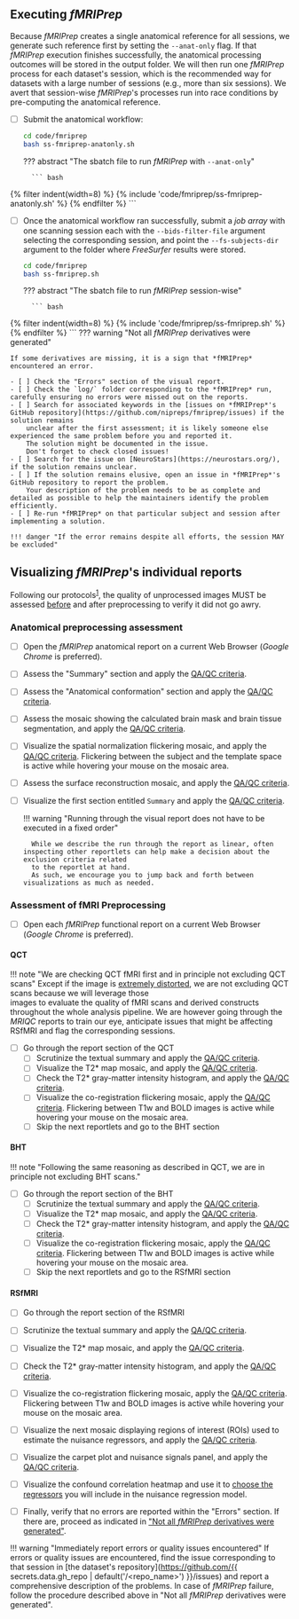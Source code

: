 ## Executing *fMRIPrep*
Because *fMRIPrep* creates a single anatomical reference for all sessions, we generate such reference first by setting the `--anat-only` flag.
If that *fMRIPrep* execution finishes successfully, the anatomical processing outcomes will be stored in the output folder.
We will then run one *fMRIPrep* process for each dataset's session, which is the recommended way for datasets with a large number of sessions (e.g., more than 
six sessions).
We avert that session-wise *fMRIPrep*'s processes run into race conditions by pre-computing the anatomical reference.

- [ ] Submit the anatomical workflow:
    ``` bash title="Launch each session through fMRIPrep in parallel"
    cd code/fmriprep
    bash ss-fmriprep-anatonly.sh
    ```

    ??? abstract "The sbatch file to run *fMRIPrep* with `--anat-only`"

        ``` bash
{% filter indent(width=8) %}
{% include 'code/fmriprep/ss-fmriprep-anatonly.sh' %}
{% endfilter %}
        ```

- [ ] Once the anatomical workflow ran successfully, submit a *job array* with one scanning session each with the `--bids-filter-file` argument selecting the
    corresponding session, and point the `--fs-subjects-dir` argument to the folder where *FreeSurfer* results were stored.
    ``` bash title="Launch each session through fMRIPrep in parallel"
    cd code/fmriprep
    bash ss-fmriprep.sh
    ```

    ??? abstract "The sbatch file to run *fMRIPrep* session-wise"

        ``` bash
{% filter indent(width=8) %}
{% include 'code/fmriprep/ss-fmriprep.sh' %}
{% endfilter %}
        ```
??? warning "Not all *fMRIPrep* derivatives were generated"

    If some derivatives are missing, it is a sign that *fMRIPrep* encountered an error.
    
    - [ ] Check the "Errors" section of the visual report.
    - [ ] Check the `log/` folder corresponding to the *fMRIPrep* run, carefully ensuring no errors were missed out on the reports.
    - [ ] Search for associated keywords in the [issues on *fMRIPrep*'s GitHub repository](https://github.com/nipreps/fmriprep/issues) if the solution remains 
        unclear after the first assessment; it is likely someone else experienced the same problem before you and reported it.
        The solution might be documented in the issue.
        Don't forget to check closed issues!
    - [ ] Search for the issue on [NeuroStars](https://neurostars.org/), if the solution remains unclear.
    - [ ] If the solution remains elusive, open an issue in *fMRIPrep*'s GitHub repository to report the problem.
        Your description of the problem needs to be as complete and detailed as possible to help the maintainers identify the problem efficiently.
    - [ ] Re-run *fMRIPrep* on that particular subject and session after implementing a solution.
    
    !!! danger "If the error remains despite all efforts, the session MAY be excluded"

## Visualizing *fMRIPrep*'s individual reports

Following our protocols<sup>[1]</sup>, the quality of unprocessed images MUST be assessed [before](../data-management/mriqc.md#visualizing-mriqcs-individual-reports) and after preprocessing to verify it did not go awry.

### Anatomical preprocessing assessment

- [ ] Open the *fMRIPrep* anatomical report on a current Web Browser (*Google Chrome* is preferred).
- [ ] Assess the "Summary" section and apply the [QA/QC criteria](qaqc-criteria-preprocessed.md#summary).
- [ ] Assess the "Anatomical conformation" section and apply the [QA/QC criteria](qaqc-criteria-preprocessed.md#anatomical-conformation).
- [ ] Assess the mosaic showing the calculated brain mask and brain tissue segmentation, and apply the [QA/QC criteria](qaqc-criteria-preprocessed.md#brain-mask-and-brain-tissue-segmentation-of-the-t1w).
- [ ] Visualize the spatial normalization flickering mosaic, and apply the [QA/QC criteria](qaqc-criteria-preprocessed.md#spatial-normalization-of-the-anatomical-t1w-reference).
    Flickering between the subject and the template space is active while hovering your mouse on the mosaic area.
- [ ] Assess the surface reconstruction mosaic, and apply the [QA/QC criteria](qaqc-criteria-preprocessed.md#surface-reconstruction).
- [ ] Visualize the first section entitled `Summary` and apply the [QA/QC criteria](qaqc-criteria-preprocessed.md#summary).

    !!! warning "Running through the visual report does not have to be executed in a fixed order"

        While we describe the run through the report as linear, often inspecting other reportlets can help make a decision about the exclusion criteria related 
        to the reportlet at hand. 
        As such, we encourage you to jump back and forth between visualizations as much as needed.

### Assessment of fMRI Preprocessing

- [ ] Open each *fMRIPrep* functional report on a current Web Browser (*Google Chrome* is preferred).

#### QCT
!!! note "We are checking QCT fMRI first and in principle not excluding QCT scans"
    Except if the image is [extremely distorted](qaqc-criteria.md#task-fmri-exclusion-criteria), we are not excluding QCT scans because we will leverage those  
    images to evaluate the quality of fMRI scans and derived constructs throughout the whole analysis pipeline. We are however going through the *MRIQC* reports 
    to train our eye, anticipate issues that might be affecting RSfMRI and flag the corresponding sessions.

- [ ] Go through the report section of the QCT
    - [ ] Scrutinize the textual summary and apply the [QA/QC criteria](qaqc-criteria-preprocessed.md#textual-summary).
    - [ ] Visualize the T2* map mosaic, and apply the [QA/QC criteria](qaqc-criteria-preprocessed.md#t2-map).
    - [ ] Check the T2* gray-matter intensity histogram, and apply the [QA/QC criteria](qaqc-criteria-preprocessed.md#t2-gray-matter-values).
    - [ ] Visualize the co-registration flickering mosaic, apply the [QA/QC criteria](qaqc-criteria-preprocessed.md#alignment-of-functional-and-anatomical-mri-data).
        Flickering between T1w and BOLD images is active while hovering your mouse on the mosaic area.
    - [ ] Skip the next reportlets and go to the BHT section

#### BHT
!!! note "Following the same reasoning as described in QCT, we are in principle not excluding BHT scans."

- [ ] Go through the report section of the BHT
    - [ ] Scrutinize the textual summary and apply the [QA/QC criteria](qaqc-criteria-preprocessed.md#textual-summary).
    - [ ] Visualize the T2* map mosaic, and apply the [QA/QC criteria](qaqc-criteria-preprocessed.md#t2-map).
    - [ ] Check the T2* gray-matter intensity histogram, and apply the [QA/QC criteria](qaqc-criteria-preprocessed.md#t2-gray-matter-values).
    - [ ] Visualize the co-registration flickering mosaic, apply the [QA/QC criteria](qaqc-criteria-preprocessed.md#alignment-of-functional-and-anatomical-mri-data).
        Flickering between T1w and BOLD images is active while hovering your mouse on the mosaic area.
    - [ ] Skip the next reportlets and go to the RSfMRI section

#### RSfMRI
- [ ] Go through the report section of the RSfMRI
- [ ] Scrutinize the textual summary and apply the [QA/QC criteria](qaqc-criteria-preprocessed.md#textual-summary).
- [ ] Visualize the T2* map mosaic, and apply the [QA/QC criteria](qaqc-criteria-preprocessed.md#t2-map).
- [ ] Check the T2* gray-matter intensity histogram, and apply the [QA/QC criteria](qaqc-criteria-preprocessed.md#t2-gray-matter-values).
- [ ] Visualize the co-registration flickering mosaic, apply the [QA/QC criteria](qaqc-criteria-preprocessed.md#alignment-of-functional-and-anatomical-mri-data).
    Flickering between T1w and BOLD images is active while hovering your mouse on the mosaic area.
- [ ] Visualize the next mosaic displaying regions of interest (ROIs) used to estimate the nuisance regressors, and apply the [QA/QC criteria](qaqc-criteria-preprocessed.md#brain-mask-and-anatomicaltemporal-compcor-rois).
- [ ] Visualize the carpet plot and nuisance signals panel, and apply the [QA/QC criteria](qaqc-criteria-preprocessed.md#bold-summary).
- [ ] Visualize the confound correlation heatmap and use it to [choose the regressors](qaqc-criteria-preprocessed.md#correlations-between-nuisance-regressors) 
    you will include in the nuisance regression model.

- [ ] Finally, verify that no errors are reported within the "Errors" section. If there are, proceed as indicated in ["Not all *fMRIPrep* derivatives were generated"](#executing-fmriprep).

!!! warning "Immediately report errors or quality issues encountered"
    If errors or quality issues are encountered, find the issue corresponding to that session in [the dataset's repository](https://github.com/{{ secrets.data.gh_repo | default('<organization>/<repo_name>') }}/issues) and report a comprehensive description of the problems.
    In case of *fMRIPrep* failure, follow the procedure described above in "Not all *fMRIPrep* derivatives were generated".

[1]: https://doi.org/10.3389/fnimg.2022.1073734 "Provins, C., … Esteban, O. (2023). Quality Control in functional MRI studies with MRIQC and fMRIPrep. Frontiers in Neuroimaging 1:1073734. doi:10.3389/fnimg.2022.1073734 (OA)."
